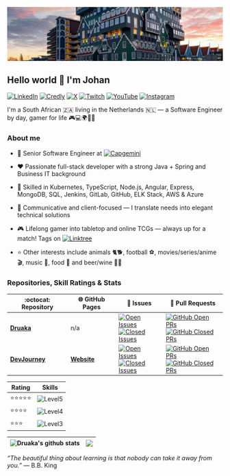 <img alt="Scenic view of Zaandam" src="./assets/zaandam.jpg" />

## Hello world 👋 I'm Johan
[![LinkedIn](https://img.shields.io/badge/-LinkedIn-0077B5?style=for-the-badge&logo=invision&logoColor=white)](https://www.linkedin.com/in/johan-van-wyk-0/)
[![Credly](https://img.shields.io/badge/-Credly-FF6A00?style=for-the-badge&logo=credly&logoColor=white)](https://www.credly.com/users/druaka)
[![X](https://img.shields.io/badge/-X%20(formerly%20Twitter)-1da1f2?style=for-the-badge&logo=x&logoColor=white)](https://x.com/JohanvanWyk3525)
[![Twitch](https://img.shields.io/badge/-Twitch-6441A4?style=for-the-badge&logo=Twitch&logoColor=white)](https://www.twitch.tv/druakah)
[![YouTube](https://img.shields.io/badge/-YouTube-CD201F?style=for-the-badge&logo=YouTube&logoColor=white)](https://www.youtube.com/@druakah)
[![Instagram](https://img.shields.io/badge/-Instagram-e1306c?style=for-the-badge&logo=Instagram&logoColor=white)](https://www.instagram.com/johanvanwyk0/)

I'm a South African 🇿🇦 living in the Netherlands 🇳🇱 — a Software Engineer by day, gamer for life 🎮💻🌍🤦‍♂️

### About me

- 💼 Senior Software Engineer at [![Capgemini](https://img.shields.io/badge/-Capgemini-0070AD?style=flat&logo=leaflet&logoColor=white)](https://www.capgemini.com/nl-nl/)

- ❤️ Passionate full-stack developer with a strong Java + Spring and Business IT background

- 🚀 Skilled in Kubernetes, TypeScript, Node.js, Angular, Express, MongoDB, SQL, Jenkins, GitLab, GitHub, ELK Stack, AWS & Azure

- 🤝 Communicative and client-focused — I translate needs into elegant technical solutions

- 🎮 Lifelong gamer into tabletop and online TCGs — always up for a match! Tags on [![Linktree](https://img.shields.io/badge/-Linktree-3DD056?style=flat&logo=linktree&logoColor=white)](https://linktr.ee/druakah)

- ⭐ Other interests include animals 🐈🐕, football ⚽, movies/series/anime 🎬, music 🎵, food 🍔 and beer/wine 🍺🍷

### Repositories, Skill Ratings & Stats
| :octocat:️ Repository | 🌐 GitHub Pages | 🐜 Issues | 🚧 Pull Requests |
|---|---|---|---|
| [**Druaka**](https://github.com/Druaka/Druaka) | n/a | [![Open Issues](https://img.shields.io/github/issues/Druaka/Druaka?color=6f42c1&logo=github&style=flat)](https://github.com/Druaka/Druaka/issues)<br/>[![Closed Issues](https://img.shields.io/github/issues-closed/Druaka/Druaka?color=6c757d&logo=github&style=flat)](https://github.com/Druaka/Druaka/issues?q=is%3Aissue+is%3Aclosed) | [![GitHub Open PRs](https://img.shields.io/github/issues-pr/Druaka/Druaka?style=flat&color=f66a0a&logo=github)](https://github.com/Druaka/Druaka/pulls)<br/>[![GitHub Closed PRs](https://img.shields.io/github/issues-pr-closed/Druaka/Druaka?style=flat&color=6c757d&logo=github)](https://github.com/Druaka/Druaka/pulls?q=is%3Apr+is%3Aclosed) |
| [**DevJourney**](https://github.com/Druaka/devjourney) | [**Website**](https://druaka.github.io/devjourney/) | [![Open Issues](https://img.shields.io/github/issues/Druaka/devjourney?color=6f42c1&logo=github&style=flat)](https://github.com/Druaka/devjourney/issues)<br/>[![Closed Issues](https://img.shields.io/github/issues-closed/Druaka/devjourney?color=6c757d&logo=github&style=flat)](https://github.com/Druaka/devjourney/issues?q=is%3Aissue+is%3Aclosed) | [![GitHub Open PRs](https://img.shields.io/github/issues-pr/Druaka/devjourney?style=flat&color=f66a0a&logo=github)](https://github.com/Druaka/devjourney/pulls)<br/>[![GitHub Closed PRs](https://img.shields.io/github/issues-pr-closed/Druaka/devjourney?style=flat&color=6c757d&logo=github)](https://github.com/Druaka/devjourney/pulls?q=is%3Apr+is%3Aclosed) |

| Rating | Skills                                                                                                                                                                                                                             |
|--------|------------------------------------------------------------------------------------------------------------------------------------------------------------------------------------------------------------------------------------|
| ⭐⭐⭐⭐⭐  | ![Level5](https://skillicons.dev/icons?i=java,spring,kubernetes,mongodb,express,angular,nodejs,js,ts,html,css,md,gradle,maven,npm,githubactions,git,gitlab,github,bitbucket&theme=dark&perline=12)                                 |
| ⭐⭐⭐⭐   | ![Level4](https://skillicons.dev/icons?i=prometheus,grafana,elasticsearch,aws,azure,mysql,postgres,docker,jenkins,jquery,windows,linux,ubuntu,idea,eclipse,postman,gmail,linkedin,discord,instagram,twitter&theme=dark&perline=12) |
| ⭐⭐⭐    | ![Level3](https://skillicons.dev/icons?i=regex,powershell,cs,r,hibernate,redis,firebase,bootstrap,vue,rabbitmq,selenium,debian,redhat&theme=dark&perline=12)                                                                       |

| <img align="center" src="https://github-readme-stats.vercel.app/api?username=Druaka&show_icons=true&hide_border=true" alt="Druaka's github stats" /> | <img align="center" src="https://github-readme-stats.vercel.app/api/top-langs/?username=Druaka&layout=compact&hide_border=true" /> |
|------------------------------------------------------------------------------------------------------------------------------------------------------------------------------------------------------------------------------------------------| ------------- |

<p><i>“The beautiful thing about learning is that nobody can take it away from you.”</i> — B.B. King</p>
